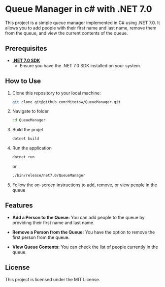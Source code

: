 # Queue Manager in c# with .NET 7.0

This project is a simple queue manager implemented in C# using .NET 7.0. It allows you to add people with their first name and last name, remove them from the queue, and view the current contents of the queue.

## Prerequisites



- [**.NET 7.0 SDK**](https://dotnet.microsoft.com/download/dotnet/7.0)
  - Ensure you have the .NET 7.0 SDK installed on your system.

## How to Use

1. Clone this repository to your local machine:
   
   ```bash
   git clone git@github.com:Mitotow/QueueManager.git    
   ```

2. Navigate to folder
   
   ```bash
   cd QueueManager
   ```

3. Build the projet

   ```bash
   dotnet build
   ```

4. Run the application
   
   ```bash
   dotnet run
   ```
   or
   
   ```bash
   ./bin/release/net7.0/QueueManager
   ```
5. Follow the on-screen instructions to add, remove, or view people in the queue

## Features

* **Add a Person to the Queue:** You can add people to the queue by providing their first name and last name.

* **Remove a Person from the Queue:** You have the option to remove the first person from the queue.

* **View Queue Contents:** You can check the list of people currently in the queue.

## License

This project is licensed under the MIT License.
